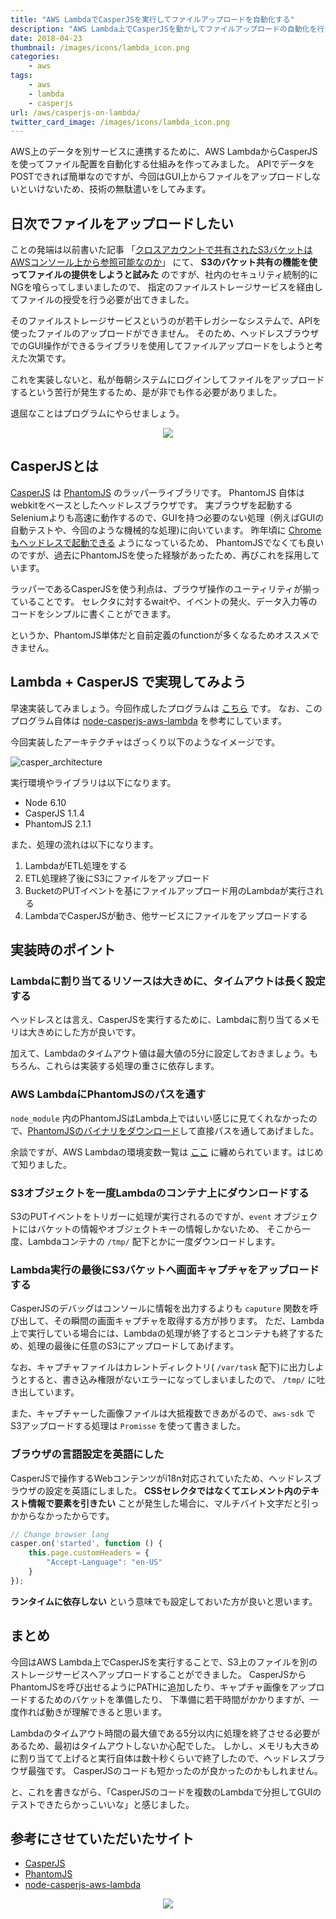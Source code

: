 ```yaml
---
title: "AWS LambdaでCasperJSを実行してファイルアップロードを自動化する"
description: "AWS Lambda上でCasperJSを動かしてファイルアップロードの自動化を行いました。本来であればAPIでバイナリデータをPOSTできれば良かったのですが、アップロード先のシステムでAPIが存在しなかったため、CasperJSを使ってファイルをアップロードするという暴挙に出ました。AWS LambdaでCasperJSを実行する際の注意点などを書きます。"
date: 2018-04-23
thumbnail: /images/icons/lambda_icon.png
categories:
    - aws
tags:
    - aws
    - lambda
    - casperjs
url: /aws/casperjs-on-lambda/
twitter_card_image: /images/icons/lambda_icon.png
---
```


AWS上のデータを別サービスに連携するために、AWS LambdaからCasperJSを使ってファイル配置を自動化する仕組みを作ってみました。
APIでデータをPOSTできれば簡単なのですが、今回はGUI上からファイルをアップロードしないといけないため、技術の無駄遣いをしてみます。

## 日次でファイルをアップロードしたい

ことの発端は以前書いた記事 「[クロスアカウントで共有されたS3バケットはAWSコンソール上から参照可能なのか](/aws/s3-cross-account/)」 にて、
**S3のバケット共有の機能を使ってファイルの提供をしようと試みた** のですが、社内のセキュリティ統制的にNGを喰らってしまいましたので、
指定のファイルストレージサービスを経由してファイルの授受を行う必要が出てきました。

そのファイルストレージサービスというのが若干レガシーなシステムで、APIを使ったファイルのアップロードができません。
そのため、ヘッドレスブラウザでのGUI操作ができるライブラリを使用してファイルアップロードをしようと考えた次第です。

これを実装しないと、私が毎朝システムにログインしてファイルをアップロードするという苦行が発生するため、是が非でも作る必要がありました。

退屈なことはプログラムにやらせましょう。

<div style="text-align: center">
<a target="_blank"  href="https://www.amazon.co.jp/gp/product/487311778X/ref=as_li_tl?ie=UTF8&camp=247&creative=1211&creativeASIN=487311778X&linkCode=as2&tag=soudegesu-22&linkId=22f6b91a2296dc4b4344bbc4b08fc5dd"><img border="0" src="//ws-fe.amazon-adsystem.com/widgets/q?_encoding=UTF8&MarketPlace=JP&ASIN=487311778X&ServiceVersion=20070822&ID=AsinImage&WS=1&Format=_SL160_&tag=soudegesu-22" ></a><img src="//ir-jp.amazon-adsystem.com/e/ir?t=soudegesu-22&l=am2&o=9&a=487311778X" width="1" height="1" border="0" alt="" style="border:none !important; margin:0px !important;" />
</div>

## CasperJSとは
[CasperJS](http://casperjs.org/) は [PhantomJS](http://phantomjs.org/) のラッパーライブラリです。
PhantomJS 自体はwebkitをベースとしたヘッドレスブラウザです。
実ブラウザを起動するSeleniumよりも高速に動作するので、GUIを持つ必要のない処理（例えばGUIの自動テストや、今回のような機械的な処理)に向いています。
昨年頃に [Chromeもヘッドレスで起動できる](https://developers.google.com/web/updates/2017/04/headless-chrome?hl=ja) ようになっているため、
PhantomJSでなくても良いのですが、過去にPhantomJSを使った経験があったため、再びこれを採用しています。

ラッパーであるCasperJSを使う利点は、ブラウザ操作のユーティリティが揃っていることです。
セレクタに対するwaitや、イベントの発火、データ入力等のコードをシンプルに書くことができます。

というか、PhantomJS単体だと自前定義のfunctionが多くなるためオススメできません。

## Lambda + CasperJS で実現してみよう

早速実装してみましょう。今回作成したプログラムは [こちら](https://github.com/soudegesu/casper-lambda-test) です。
なお、このプログラム自体は [node-casperjs-aws-lambda](https://github.com/narainsagar/node-casperjs-aws-lambda) を参考にしています。

今回実装したアーキテクチャはざっくり以下のようなイメージです。

![casper_architecture](/images/20180423/casperjs.png)

実行環境やライブラリは以下になります。

* Node 6.10
* CasperJS 1.1.4
* PhantomJS 2.1.1

また、処理の流れは以下になります。

1. LambdaがETL処理をする
2. ETL処理終了後にS3にファイルをアップロード
3. BucketのPUTイベントを基にファイルアップロード用のLambdaが実行される
4. LambdaでCasperJSが動き、他サービスにファイルをアップロードする


## 実装時のポイント

### Lambdaに割り当てるリソースは大きめに、タイムアウトは長く設定する
ヘッドレスとは言え、CasperJSを実行するために、Lambdaに割り当てるメモリは大きめにした方が良いです。

加えて、Lambdaのタイムアウト値は最大値の5分に設定しておきましょう。もちろん、これらは実装する処理の重さに依存します。

### AWS LambdaにPhantomJSのパスを通す

`node_module` 内のPhantomJSはLambda上ではいい感じに見てくれなかったので、[PhantomJSのバイナリをダウンロード](http://phantomjs.org/download.html)して直接パスを通してあげました。

余談ですが、AWS Lambdaの環境変数一覧は [ここ](https://docs.aws.amazon.com/ja_jp/lambda/latest/dg/current-supported-versions.html) に纏められています。はじめて知りました。

### S3オブジェクトを一度Lambdaのコンテナ上にダウンロードする

S3のPUTイベントをトリガーに処理が実行されるのですが、`event` オブジェクトにはバケットの情報やオブジェクトキーの情報しかないため、
そこから一度、Lambdaコンテナの `/tmp/` 配下とかに一度ダウンロードします。

### Lambda実行の最後にS3バケットへ画面キャプチャをアップロードする

CasperJSのデバッグはコンソールに情報を出力するよりも `caputure` 関数を呼び出して、その瞬間の画面キャプチャを取得する方が捗ります。
ただ、Lambda上で実行している場合には、Lambdaの処理が終了するとコンテナも終了するため、処理の最後に任意のS3にアップロードしてあげます。

なお、キャプチャファイルはカレントディレクトリ( `/var/task` 配下)に出力しようとすると、書き込み権限がないエラーになってしまいましたので、 `/tmp/` に吐き出しています。

また、キャプチャーした画像ファイルは大抵複数できあがるので、`aws-sdk` でS3アップロードする処理は `Promisse` を使って書きました。

### ブラウザの言語設定を英語にした

CasperJSで操作するWebコンテンツがi18n対応されていたため、ヘッドレスブラウザの設定を英語にしました。
**CSSセレクタではなくてエレメント内のテキスト情報で要素を引きたい** ことが発生した場合に、マルチバイト文字だと引っかからなかったからです。

```javascript
// Change browser lang
casper.on('started', function () {
    this.page.customHeaders = {
        "Accept-Language": "en-US"
    }
});
```

**ランタイムに依存しない** という意味でも設定しておいた方が良いと思います。


## まとめ
今回はAWS Lambda上でCasperJSを実行することで、S3上のファイルを別のストレージサービスへアップロードすることができました。
CasperJSからPhantomJSを呼び出せるようにPATHに追加したり、キャプチャ画像をアップロードするためのバケットを準備したり、
下準備に若干時間がかかりますが、一度作れば動きが理解できると思います。

Lambdaのタイムアウト時間の最大値である5分以内に処理を終了させる必要があるため、最初はタイムアウトしないか心配でした。
しかし、メモリも大きめに割り当てて上げると実行自体は数十秒くらいで終了したので、ヘッドレスブラウザ最強です。
CasperJSのコードも短かったのが良かったのかもしれません。

と、これを書きながら、「CasperJSのコードを複数のLambdaで分担してGUIのテストできたらかっこいいな」と感じました。

## 参考にさせていただいたサイト

* [CasperJS](http://casperjs.org/)
* [PhantomJS](http://phantomjs.org/)
* [node-casperjs-aws-lambda](https://github.com/narainsagar/node-casperjs-aws-lambda)


<div style="text-align: center">
<a target="_blank"  href="https://www.amazon.co.jp/gp/offer-listing/4883379930/ref=as_li_tl?ie=UTF8&camp=247&creative=1211&creativeASIN=4883379930&linkCode=am2&tag=soudegesu-22&linkId=ae79fa81d72604fbe4a1f4f71e97c369"><img border="0" src="//ws-fe.amazon-adsystem.com/widgets/q?_encoding=UTF8&MarketPlace=JP&ASIN=4883379930&ServiceVersion=20070822&ID=AsinImage&WS=1&Format=_SL250_&tag=soudegesu-22" ></a><img src="//ir-jp.amazon-adsystem.com/e/ir?t=soudegesu-22&l=am2&o=9&a=4883379930" width="1" height="1" border="0" alt="" style="border:none !important; margin:0px !important;" />
</div>
